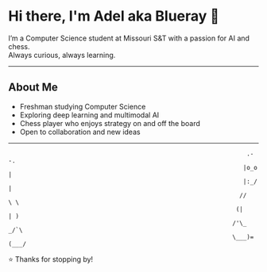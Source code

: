 # Hi there, I'm Adel aka Blueray 👋

I’m a Computer Science student at Missouri S&T with a passion for AI and chess.  
Always curious, always learning.  

---

## About Me
- Freshman studying Computer Science  
- Exploring deep learning and multimodal AI  
- Chess player who enjoys strategy on and off the board  
- Open to collaboration and new ideas  

---

                                                                       .--.
                                                                      |o_o |
                                                                      |:_/ |
                                                                     //   \ \
                                                                    (|     | )
                                                                   /'\_   _/`\
                                                                   \___)=(___/

⭐️ Thanks for stopping by!
